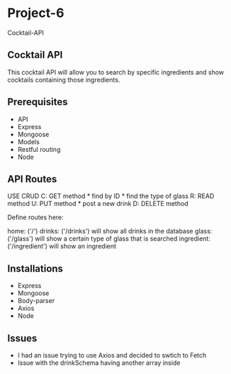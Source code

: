 # Project-6

Cocktail-API

## Cocktail API

This cocktail API will allow you to search by specific ingredients and show cocktails containing those ingredients.

## Prerequisites

- API
- Express
- Mongoose
- Models
- Restful routing
- Node

## API Routes

USE CRUD
C: GET method 
    * find by ID
    * find the type of glass
R: READ method
U: PUT method 
    * post a new drink
D: DELETE method

Define routes here:

home: ('/')
drinks: ('/drinks') will show all drinks in the database
glass: ('/glass') will show a certain type of glass that is searched
ingredient: ('/ingredient') will show an ingredient 

## Installations

- Express
- Mongoose
- Body-parser
- Axios
- Node

## Issues

- I had an issue trying to use Axios and decided to swtich to Fetch
- Issue with the drinkSchema having another array inside

